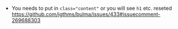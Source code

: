 - You needs to put in `class="content"` or you will see `h1` etc. reseted https://github.com/jgthms/bulma/issues/433#issuecomment-269688303
